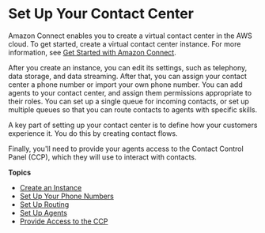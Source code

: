 # Set Up Your Contact Center<a name="amazon-connect-contact-centers"></a>

Amazon Connect enables you to create a virtual contact center in the AWS cloud\. To get started, create a virtual contact center instance\. For more information, see [Get Started with Amazon Connect](amazon-connect-get-started.md)\.

After you create an instance, you can edit its settings, such as telephony, data storage, and data streaming\. After that, you can assign your contact center a phone number or import your own phone number\. You can add agents to your contact center, and assign them permissions appropriate to their roles\. You can set up a single queue for incoming contacts, or set up multiple queues so that you can route contacts to agents with specific skills\. 

A key part of setting up your contact center is to define how your customers experience it\. You do this by creating contact flows\.

Finally, you'll need to provide your agents access to the Contact Control Panel \(CCP\), which they will use to interact with contacts\.

**Topics**
+ [Create an Instance](amazon-connect-instances.md)
+ [Set Up Your Phone Numbers](contact-center-phone-number.md)
+ [Set Up Routing](connect-queues.md)
+ [Set Up Agents](connect-agents.md)
+ [Provide Access to the CCP](amazon-connect-contact-control-panel.md)